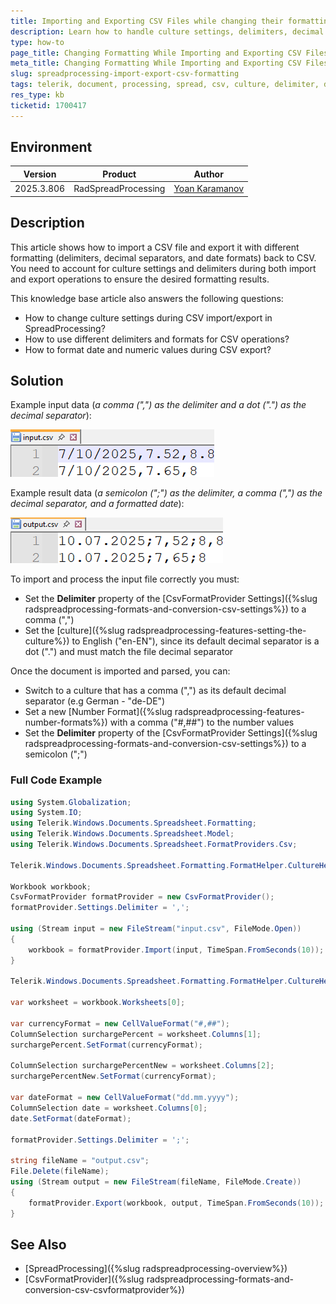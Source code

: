 ```yaml
---
title: Importing and Exporting CSV Files while changing their formatting in Telerik SpreadProcessing
description: Learn how to handle culture settings, delimiters, decimal separators, and date formats while importing and exporting CSV files in Telerik SpreadProcessing.
type: how-to
page_title: Changing Formatting While Importing and Exporting CSV Files in SpreadProcessing
meta_title: Changing Formatting While Importing and Exporting CSV Files in SpreadProcessing
slug: spreadprocessing-import-export-csv-formatting
tags: telerik, document, processing, spread, csv, culture, delimiter, decimal, separator, formatting, export, import
res_type: kb
ticketid: 1700417
---
```


## Environment

| Version | Product | Author | 
| --- | --- | ---- | 
| 2025.3.806 | RadSpreadProcessing |[Yoan Karamanov](https://www.telerik.com/blogs/author/yoan-karamanov)| 

## Description

This article shows how to import a CSV file and export it with different formatting (delimiters, decimal separators, and date formats) back to CSV. You need to account for culture settings and delimiters during both import and export operations to ensure the desired formatting results.

This knowledge base article also answers the following questions:
- How to change culture settings during CSV import/export in SpreadProcessing?
- How to use different delimiters and formats for CSV operations?
- How to format date and numeric values during CSV export?

## Solution

Example input data (*a comma (",") as the delimiter and a dot (".") as the decimal separator*):

![Input CSV](images/import-export-csv-formatting-input.png) 

Example result data (*a semicolon (";") as the delimiter, a comma (",") as the decimal separator, and a formatted date*):

![Output CSV](images/import-export-csv-formatting-output.png) 

To import and process the input file correctly you must:
* Set the **Delimiter** property of the [CsvFormatProvider Settings]({%slug radspreadprocessing-formats-and-conversion-csv-settings%}) to a comma (",")
* Set the [culture]({%slug radspreadprocessing-features-setting-the-culture%}) to English ("en-EN"), since its default decimal separator is a dot (".") and must match the file decimal separator

Once the document is imported and parsed, you can:
* Switch to a culture that has a comma (",") as its default decimal separator (e.g German - "de-DE")
* Set a new [Number Format]({%slug radspreadprocessing-features-number-formats%}) with a comma ("#,##") to the number values
* Set the **Delimiter** property of the [CsvFormatProvider Settings]({%slug radspreadprocessing-formats-and-conversion-csv-settings%}) to a semicolon (";")

### Full Code Example

```csharp
using System.Globalization;
using System.IO;
using Telerik.Windows.Documents.Spreadsheet.Formatting;
using Telerik.Windows.Documents.Spreadsheet.Model;
using Telerik.Windows.Documents.Spreadsheet.FormatProviders.Csv;

Telerik.Windows.Documents.Spreadsheet.Formatting.FormatHelper.CultureHelper = new SpreadsheetCultureHelper(new CultureInfo("en-EN"));

Workbook workbook;
CsvFormatProvider formatProvider = new CsvFormatProvider();
formatProvider.Settings.Delimiter = ',';

using (Stream input = new FileStream("input.csv", FileMode.Open))
{
    workbook = formatProvider.Import(input, TimeSpan.FromSeconds(10));
}

Telerik.Windows.Documents.Spreadsheet.Formatting.FormatHelper.CultureHelper = new SpreadsheetCultureHelper(new CultureInfo("de-DE"));

var worksheet = workbook.Worksheets[0];

var currencyFormat = new CellValueFormat("#,##");
ColumnSelection surchargePercent = worksheet.Columns[1];
surchargePercent.SetFormat(currencyFormat);

ColumnSelection surchargePercentNew = worksheet.Columns[2];
surchargePercentNew.SetFormat(currencyFormat);

var dateFormat = new CellValueFormat("dd.mm.yyyy");
ColumnSelection date = worksheet.Columns[0];
date.SetFormat(dateFormat);

formatProvider.Settings.Delimiter = ';';

string fileName = "output.csv";
File.Delete(fileName);
using (Stream output = new FileStream(fileName, FileMode.Create))
{
    formatProvider.Export(workbook, output, TimeSpan.FromSeconds(10));
}
```

## See Also

* [SpreadProcessing]({%slug radspreadprocessing-overview%})
* [CsvFormatProvider]({%slug radspreadprocessing-formats-and-conversion-csv-csvformatprovider%})
